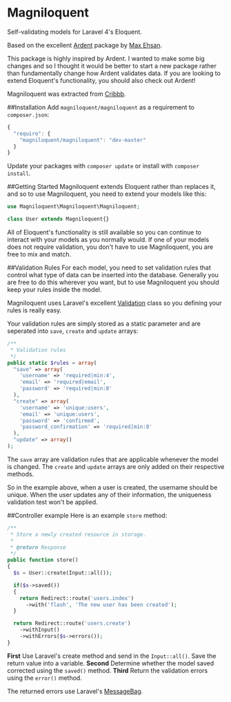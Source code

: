 Magniloquent
============

Self-validating models for Laravel 4's Eloquent.

Based on the excellent [Ardent](https://github.com/laravelbook/ardent) package by [Max Ehsan](https://github.com/laravelbook).

This package is highly inspired by Ardent. I wanted to make some big changes and so I thought it would be better to start a new package rather than fundamentally change how Ardent validates data. If you are looking to extend Eloquent's functionality, you should also check out Ardent!

Magniloquent was extracted from [Cribbb](https://github.com/cribbb/cribbb).

##Installation
Add `magniloquent/magniloquent` as a requirement to `composer.json`:

```javascript
{
  "require": {
    "magniloquent/magniloquent": "dev-master"
  }
}
```

Update your packages with `composer update` or install with `composer install`.

##Getting Started
Magniloquent extends Eloquent rather than replaces it, and so to use Magniloquent, you need to extend your models like this:
```php
use Magniloquent\Magniloquent\Magniloquent;

class User extends Magniloquent{}
```
All of Eloquent's functionality is still available so you can continue to interact with your models as you normally would. If one of your models does not require validation, you don't have to use Magniloquent, you are free to mix and match.

##Validation Rules
For each model, you need to set validation rules that control what type of data can be inserted into the database. Generally you are free to do this wherever you want, but to use Magniloquent you should keep your rules inside the model.

Magniloquent uses Laravel's excellent [Validation](http://laravel.com/docs/validation) class so you defining your rules is really easy.

Your validation rules are simply stored as a static parameter and are seperated into `save`, `create` and `update` arrays:
```php
/**
 * Validation rules
 */
public static $rules = array(
  "save" => array(
    'username' => 'required|min:4',
    'email' => 'required|email',
    'password' => 'required|min:8'
  ),
  "create" => array(
    'username' => 'unique:users',
    'email' => 'unique:users',
    'password' => 'confirmed',
    'password_confirmation' => 'required|min:8'
  ),
  "update" => array()
);
```
The `save` array are validation rules that are applicable whenever the model is changed. The `create` and `update` arrays are only added on their respective methods.

So in the example above, when a user is created, the username should be unique. When the user updates any of their information, the uniqueness validation test won't be applied.

##Controller example
Here is an example `store` method:

```php
/**
 * Store a newly created resource in storage.
 *
 * @return Response
 */
public function store()
{
  $s = User::create(Input::all());

  if($s->saved())
  {
    return Redirect::route('users.index')
      ->with('flash', 'The new user has been created');
  }

  return Redirect::route('users.create')
    ->withInput()
    ->withErrors($s->errors());
}
```
**First** Use Laravel's create method and send in the `Input::all()`. Save the return value into a variable.
**Second** Determine whether the model saved corrected using the `saved()` method.
**Third** Return the validation errors using the `error()` method.

The returned errors use Laravel's [MessageBag](http://laravel.com/docs/validation#error-messages-and-views).
